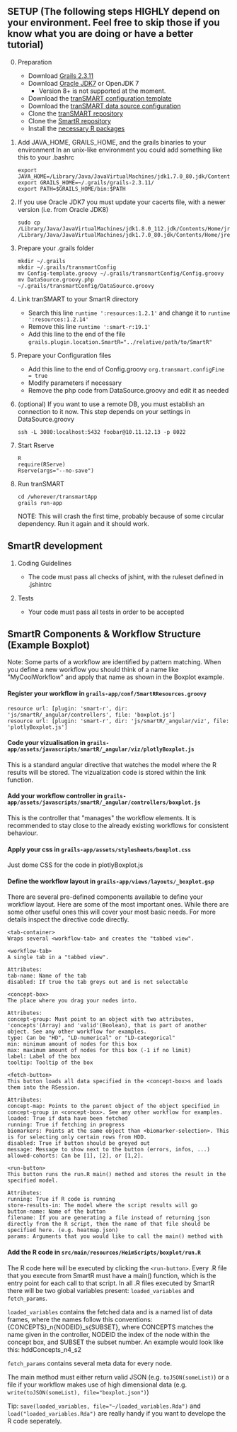 ## SETUP (The following steps HIGHLY depend on your environment. Feel free to skip those if you know what you are doing or have a better tutorial)

0. Preparation
    - Download [Grails 2.3.11](https://grails.org/download.html)
    - Download [Oracle JDK7](http://www.oracle.com/technetwork/java/javase/downloads/jdk7-downloads-1880260.html) or OpenJDK 7
        - Version 8+ is not supported at the moment.
    - Download the [tranSMART configuration template](https://github.com/transmart/transmart-data/blob/master/config/Config-template.groovy)
    - Download the [tranSMART data source configuration](https://github.com/transmart/transmart-data/blob/master/config/DataSource.groovy.php)
    - Clone the [tranSMART repository](https://github.com/transmart/transmartApp)
    - Clone the [SmartR repository](https://github.com/transmart/SmartR)
    - Install the [necessary R packages](https://github.com/transmart/SmartR#requirements)

1. Add JAVA_HOME, GRAILS_HOME, and the grails binaries to your environment
In an unix-like environment you could add something like this to your .bashrc
    ```
    export JAVA_HOME=/Library/Java/JavaVirtualMachines/jdk1.7.0_80.jdk/Contents/Home/
    export GRAILS_HOME=~/.grails/grails-2.3.11/
    export PATH=$GRAILS_HOME/bin:$PATH
    ```

2. If you use Oracle JDK7 you must update your cacerts file, with a newer version (i.e. from Oracle JDK8)
    ```
    sudo cp /Library/Java/JavaVirtualMachines/jdk1.8.0_112.jdk/Contents/Home/jre/lib/security/cacerts /Library/Java/JavaVirtualMachines/jdk1.7.0_80.jdk/Contents/Home/jre/lib/security/cacerts
    ```

3. Prepare your .grails folder
    ```
    mkdir ~/.grails
    mkdir ~/.grails/transmartConfig
    mv Config-template.groovy ~/.grails/transmartConfig/Config.groovy
    mv DataSource.groovy.php ~/.grails/transmartConfig/DataSource.groovy
    ```

4. Link tranSMART to your SmartR directory
    - Search this line `runtime ':resources:1.2.1'` and change it to `runtime ':resources:1.2.14'`
    - Remove this line `runtime ':smart-r:19.1'`
    - Add this line to the end of the file `grails.plugin.location.SmartR="../relative/path/to/SmartR"`

5. Prepare your Configuration files
    - Add this line to the end of Config.groovy `org.transmart.configFine = true`
    - Modify parameters if necessary
    - Remove the php code from DataSource.groovy and edit it as needed

6. (optional) If you want to use a remote DB, you must establish an connection to it now. This step depends on your settings in DataSource.groovy
    ```
    ssh -L 3080:localhost:5432 foobar@10.11.12.13 -p 8022
    ```

7. Start Rserve
    ```
    R
    require(RServe)
    Rserve(args="--no-save")
    ```

8. Run tranSMART
    ```
    cd /wherever/transmartApp
    grails run-app
    ```
    NOTE: This will crash the first time, probably because of some circular dependency. Run it again and it should work.

## SmartR development

1. Coding Guidelines
    - The code must pass all checks of jshint, with the ruleset defined in .jshintrc

2. Tests
    - Your code must pass all tests in order to be accepted

## SmartR Components & Workflow Structure (Example Boxplot)

Note: Some parts of a workflow are identified by pattern matching. When you define a new workflow you should think of a name like "MyCoolWorkflow" and apply that name as shown in the Boxplot example.

#### Register your workflow in `grails-app/conf/SmartRResources.groovy`
```
resource url: [plugin: 'smart-r', dir: 'js/smartR/_angular/controllers', file: 'boxplot.js']
resource url: [plugin: 'smart-r', dir: 'js/smartR/_angular/viz', file: 'plotlyBoxplot.js']
```

#### Code your vizualisation in `grails-app/assets/javascripts/smartR/_angular/viz/plotlyBoxplot.js`

This is a standard angular directive that watches the model where the R results will be stored. The vizualization code is stored within the link function.

#### Add your workflow controller in `grails-app/assets/javascripts/smartR/_angular/controllers/boxplot.js`

This is the controller that "manages" the workflow elements. It is recommended to stay close to the already existing workflows for consistent behaviour.

#### Apply your css in `grails-app/assets/stylesheets/boxplot.css`

Just dome CSS for the code in plotlyBoxplot.js

#### Define the workflow layout in `grails-app/views/layouts/_boxplot.gsp`

There are several pre-defined components available to define your workflow layout.
Here are some of the most important ones. While there are some other useful ones this will cover your most basic needs.
For more details inspect the directive code directly.

```
<tab-container>
Wraps several <workflow-tab> and creates the "tabbed view".
```

```
<workflow-tab>
A single tab in a "tabbed view".

Attributes:
tab-name: Name of the tab
disabled: If true the tab greys out and is not selectable
```

```
<concept-box>
The place where you drag your nodes into.

Attributes:
concept-group: Must point to an object with two attributes, 'concepts'(Array) and 'valid'(Boolean), that is part of another object. See any other workflow for examples.
type: Can be "HD", "LD-numerical" or "LD-categorical"
min: minimum amount of nodes for this box
max: maximum amount of nodes for this box (-1 if no limit)
label: Label of the box
tooltip: Tooltip of the box
```

```
<fetch-button>
This button loads all data specified in the <concept-box>s and loads them into the RSession.

Attributes:
concept-map: Points to the parent object of the object specified in concept-group in <concept-box>. See any other workflow for examples.
loaded: True if data have been fetched
running: True if fetching in progress
biomarkers: Points at the same object than <biomarker-selection>. This is for selecting only certain rows from HDD.
disabled: True if button should be greyed out
message: Message to show next to the button (errors, infos, ...)
allowed-cohorts: Can be [1], [2], or [1,2].
```

```
<run-button>
This button runs the run.R main() method and stores the result in the specified model.

Attributes:
running: True if R code is running
store-results-in: The model where the script results will go
button-name: Name of the button
filename: If you are generating a file instead of returning json directly from the R script, then the name of that file should be specified here. (e.g. heatmap.json)
params: Arguments that you would like to call the main() method with
```

#### Add the R code in `src/main/resources/HeimScripts/boxplot/run.R`

The R code here will be executed by clicking the `<run-button>`.
Every .R file that you execute from SmartR must have a main() function, which is the entry point for each call to that script.
In all .R files executed by SmartR there will be two global variables present: `loaded_variables` and `fetch_params`.

`loaded_variables` contains the fetched data and is a named list of data frames, where the names follow this conventions:
{CONCEPTS}_n{NODEID}_s{SUBSET}, where CONCEPTS matches the name given in the controller, NODEID the index of the node within the concept box, and SUBSET the subset number.
An example would look like this: hddConcepts_n4_s2

`fetch_params` contains several meta data for every node.

The main method must either return valid JSON (e.g. `toJSON(someList)`) or a file if your workflow makes use of high dimensional data (e.g. `write(toJSON(someList), file="boxplot.json")`)

Tip: `save(loaded_variables, file="~/loaded_variables.Rda")` and `load("loaded_variables.Rda")` are really handy if you want to develope the R code seperately.
